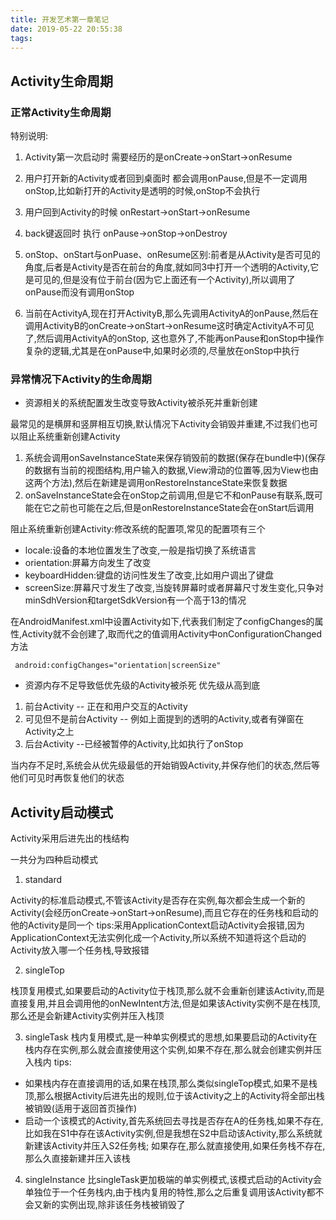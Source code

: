 ```yaml
---
title: 开发艺术第一章笔记
date: 2019-05-22 20:55:38
tags:
---
```

## Activity生命周期

### 正常Activity生命周期

特别说明:
1. Activity第一次启动时 需要经历的是onCreate->onStart->onResume
2. 用户打开新的Activity或者回到桌面时 都会调用onPause,但是不一定调用onStop,比如新打开的Activity是透明的时候,onStop不会执行
3. 用户回到Activity的时候 onRestart->onStart->onResume
4. back键返回时 执行 onPause->onStop->onDestroy
5. onStop、onStart与onPuase、onResume区别:前者是从Activity是否可见的角度,后者是Activity是否在前台的角度,就如同3中打开一个透明的Activity,它是可见的,但是没有位于前台(因为它上面还有一个Activity),所以调用了onPause而没有调用onStop

6. 当前在ActivityA,现在打开ActivityB,那么先调用ActivityA的onPause,然后在调用ActivityB的onCreate->onStart->onResume这时确定ActivityA不可见了,然后调用ActivityA的onStop,
这也意外了,不能再onPause和onStop中操作复杂的逻辑,尤其是在onPause中,如果时必须的,尽量放在onStop中执行



### 异常情况下Activity的生命周期


* 资源相关的系统配置发生改变导致Activity被杀死并重新创建

最常见的是横屏和竖屏相互切换,默认情况下Activity会销毁并重建,不过我们也可以阻止系统重新创建Activity

1. 系统会调用onSaveInstanceState来保存销毁前的数据(保存在bundle中)(保存的数据有当前的视图结构,用户输入的数据,View滑动的位置等,因为View也由这两个方法),然后在新建是调用onRestoreInstanceState来恢复数据
2. onSaveInstanceState会在onStop之前调用,但是它不和onPause有联系,既可能在它之前也可能在之后,但是onRestoreInstanceState会在onStart后调用





阻止系统重新创建Activity:修改系统的配置项,常见的配置项有三个

* locale:设备的本地位置发生了改变,一般是指切换了系统语言
* orientation:屏幕方向发生了改变
* keyboardHidden:键盘的访问性发生了改变,比如用户调出了键盘
* screenSize:屏幕尺寸发生了改变,当旋转屏幕时或者屏幕尺寸发生变化,只争对minSdhVersion和targetSdkVersion有一个高于13的情况


在AndroidManifest.xml中设置Activity如下,代表我们制定了configChanges的属性,Activity就不会创建了,取而代之的值调用Activity中onConfigurationChanged方法
```
 android:configChanges="orientation|screenSize"
```


* 资源内存不足导致低优先级的Activity被杀死
优先级从高到底
1. 前台Activity -- 正在和用户交互的Activity
2. 可见但不是前台Activity -- 例如上面提到的透明的Activity,或者有弹窗在Activity之上
3. 后台Activity --已经被暂停的Activity,比如执行了onStop

当内存不足时,系统会从优先级最低的开始销毁Activity,并保存他们的状态,然后等他们可见时再恢复他们的状态


## Activity启动模式

Activity采用后进先出的栈结构

一共分为四种启动模式
1. standard

Activity的标准启动模式,不管该Activity是否存在实例,每次都会生成一个新的Activity(会经历onCreate->onStart->onResume),而且它存在的任务栈和启动的他的Activity是同一个
 tips:采用ApplicationContext启动Activity会报错,因为ApplicationContext无法实例化成一个Activity,所以系统不知道将这个启动的Activity放入哪一个任务栈,导致报错

2. singleTop

栈顶复用模式,如果要启动的Activity位于栈顶,那么就不会重新创建该Activity,而是直接复用,并且会调用他的onNewIntent方法,但是如果该Activity实例不是在栈顶,那么还是会新建Activity实例并压入栈顶

3. singleTask
栈内复用模式,是一种单实例模式的思想,如果要启动的Activity在栈内存在实例,那么就会直接使用这个实例,如果不存在,那么就会创建实例并压入栈内
 tips: 
 
 * 如果栈内存在直接调用的话,如果在栈顶,那么类似singleTop模式,如果不是栈顶,那么根据Activity后进先出的规则,位于该Activity之上的Activity将全部出栈被销毁(适用于返回首页操作)
 * 启动一个该模式的Activity,首先系统回去寻找是否存在A的任务栈,如果不存在,比如我在S1中存在该Activity实例,但是我想在S2中启动该Activity,那么系统就新建该Activity并压入S2任务栈;
 如果存在,那么就直接使用,如果任务栈不存在,那么久直接新建并压入该栈

4. singleInstance
 比singleTask更加极端的单实例模式,该模式启动的Activity会单独位于一个任务栈内,由于栈内复用的特性,那么之后重复调用该Activity都不会又新的实例出现,除非该任务栈被销毁了